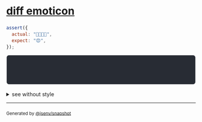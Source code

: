 # [diff emoticon](../../string.test.js#L53)

```js
assert({
  actual: "👨‍👩‍👧‍👧",
  expect: "😍",
});
```

![img](throw.svg)

<details>
  <summary>see without style</summary>

```console
AssertionError: actual and expect are different

actual: "👨‍👩‍👧‍👧"
expect: "😍"
```

</details>


---

<sub>
  Generated by <a href="https://github.com/jsenv/core/tree/main/packages/independent/snapshot">@jsenv/snapshot</a>
</sub>
